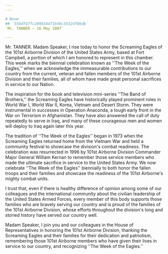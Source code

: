 ```yaml
---
---

# None
## `55bdf47fc209654d71b50c3552df0bdb`
`Mr. TANNER — 16 May 2007`

---
```



Mr. TANNER. Madam Speaker, I rise today to honor the Screaming Eagles 
of the 101st Airborne Division of the United States Army, based at Fort 
Campbell, a portion of which I am honored to represent in this chamber. 
This week marks the biennial celebration known as ''The Week of the 
Eagles,'' when we acknowledge the immeasurable contributions to our 
country from the current, veteran and fallen members of the 101st 
Airborne Division and their families, all of whom have made great 
personal sacrifices in service to our Nation.

The inspiration for the book and television mini-series ''The Band of 
Brothers,'' the Screaming Eagles have historically played prominent 
roles in World War I, World War II, Korea, Vietnam and Desert Storm. 
They were instrumental in successes in Operation Anaconda, a tough 
early front in the War on Terrorism in Afghanistan. They have also 
answered the call of duty repeatedly to serve in Iraq, and many of 
these courageous men and women will deploy to Iraq again later this 
year.

The tradition of ''The Week of the Eagles'' began in 1973 when the 
Screaming Eagles returned home from the Vietnam War and held a 
community festival to showcase the division's combat readiness. The 
celebration was resurrected in 1996 by 101st Airborne Division 
Commander Major General William Kernan to remember those service 
members who made the ultimate sacrifice in service to the United States 
Army. We now celebrate ''The Week of the Eagles'' biennially to both 
honor the fallen troops and their families and showcase the readiness 
of the 101st Airborne's mighty combat units.

I trust that, even if there is healthy difference of opinion among 
some of our colleagues and the international community about the 
civilian leadership of the United States Armed Forces, every member of 
this body supports those families who are bravely serving our country 
and is proud of the families of the 101st Airborne Division, whose 
efforts throughout the division's long and storied history have served 
our country well.

Madam Speaker, I join you and our colleagues in the House of 
Representatives in honoring the 101st Airborne Division, thanking the 
Screaming Eagles and their families for their dedication and 
patriotism, remembering those 101st Airborne members who have given 
their lives in service to our country, and recognizing ''The Week of 
the Eagles.''
